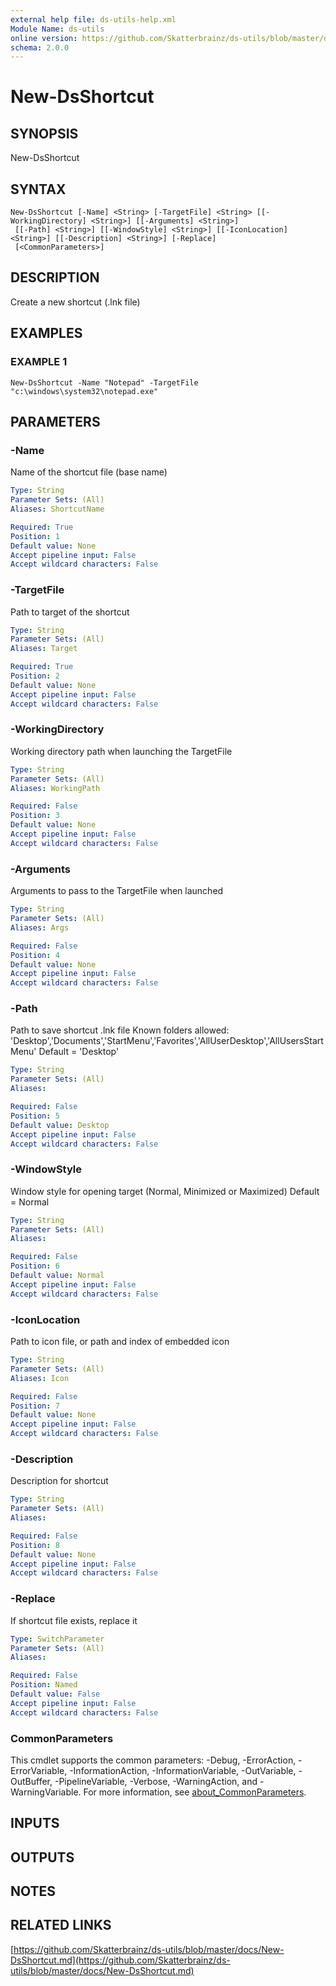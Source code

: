 ```yaml
---
external help file: ds-utils-help.xml
Module Name: ds-utils
online version: https://github.com/Skatterbrainz/ds-utils/blob/master/docs/New-DsShortcut.md
schema: 2.0.0
---
```


# New-DsShortcut

## SYNOPSIS
New-DsShortcut

## SYNTAX

```
New-DsShortcut [-Name] <String> [-TargetFile] <String> [[-WorkingDirectory] <String>] [[-Arguments] <String>]
 [[-Path] <String>] [[-WindowStyle] <String>] [[-IconLocation] <String>] [[-Description] <String>] [-Replace]
 [<CommonParameters>]
```

## DESCRIPTION
Create a new shortcut (.lnk file)

## EXAMPLES

### EXAMPLE 1
```
New-DsShortcut -Name "Notepad" -TargetFile "c:\windows\system32\notepad.exe"
```

## PARAMETERS

### -Name
Name of the shortcut file (base name)

```yaml
Type: String
Parameter Sets: (All)
Aliases: ShortcutName

Required: True
Position: 1
Default value: None
Accept pipeline input: False
Accept wildcard characters: False
```

### -TargetFile
Path to target of the shortcut

```yaml
Type: String
Parameter Sets: (All)
Aliases: Target

Required: True
Position: 2
Default value: None
Accept pipeline input: False
Accept wildcard characters: False
```

### -WorkingDirectory
Working directory path when launching the TargetFile

```yaml
Type: String
Parameter Sets: (All)
Aliases: WorkingPath

Required: False
Position: 3
Default value: None
Accept pipeline input: False
Accept wildcard characters: False
```

### -Arguments
Arguments to pass to the TargetFile when launched

```yaml
Type: String
Parameter Sets: (All)
Aliases: Args

Required: False
Position: 4
Default value: None
Accept pipeline input: False
Accept wildcard characters: False
```

### -Path
Path to save shortcut .lnk file
Known folders allowed: 'Desktop','Documents','StartMenu','Favorites','AllUserDesktop','AllUsersStartMenu'
Default = 'Desktop'

```yaml
Type: String
Parameter Sets: (All)
Aliases:

Required: False
Position: 5
Default value: Desktop
Accept pipeline input: False
Accept wildcard characters: False
```

### -WindowStyle
Window style for opening target (Normal, Minimized or Maximized) Default = Normal

```yaml
Type: String
Parameter Sets: (All)
Aliases:

Required: False
Position: 6
Default value: Normal
Accept pipeline input: False
Accept wildcard characters: False
```

### -IconLocation
Path to icon file, or path and index of embedded icon

```yaml
Type: String
Parameter Sets: (All)
Aliases: Icon

Required: False
Position: 7
Default value: None
Accept pipeline input: False
Accept wildcard characters: False
```

### -Description
Description for shortcut

```yaml
Type: String
Parameter Sets: (All)
Aliases:

Required: False
Position: 8
Default value: None
Accept pipeline input: False
Accept wildcard characters: False
```

### -Replace
If shortcut file exists, replace it

```yaml
Type: SwitchParameter
Parameter Sets: (All)
Aliases:

Required: False
Position: Named
Default value: False
Accept pipeline input: False
Accept wildcard characters: False
```

### CommonParameters
This cmdlet supports the common parameters: -Debug, -ErrorAction, -ErrorVariable, -InformationAction, -InformationVariable, -OutVariable, -OutBuffer, -PipelineVariable, -Verbose, -WarningAction, and -WarningVariable. For more information, see [about_CommonParameters](http://go.microsoft.com/fwlink/?LinkID=113216).

## INPUTS

## OUTPUTS

## NOTES

## RELATED LINKS

[https://github.com/Skatterbrainz/ds-utils/blob/master/docs/New-DsShortcut.md](https://github.com/Skatterbrainz/ds-utils/blob/master/docs/New-DsShortcut.md)

